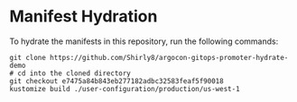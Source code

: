 # Manifest Hydration

To hydrate the manifests in this repository, run the following commands:

```shell
git clone https://github.com/Shirly8/argocon-gitops-promoter-hydrate-demo
# cd into the cloned directory
git checkout e7475a84b843eb277182adbc32583feaf5f90018
kustomize build ./user-configuration/production/us-west-1
```
